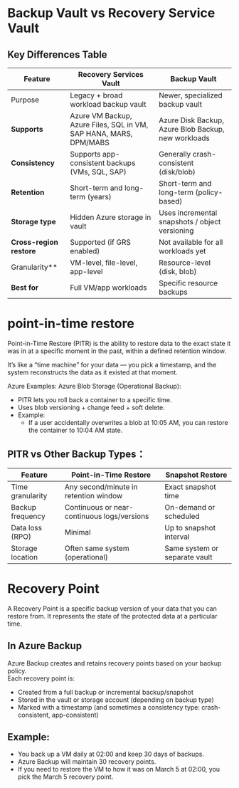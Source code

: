 # Backup Vault vs Recovery Service Vault

## Key Differences Table   

|  Feature  | Recovery Services Vault  | Backup Vault  |
| -------- | -------- | -------- |
|  Purpose  | Legacy + broad workload backup vault  | Newer, specialized backup vault  |   
|**Supports**           | Azure VM Backup, Azure Files, SQL in VM, SAP HANA, MARS, DPM/MABS | Azure Disk Backup, Azure Blob Backup, new workloads    |
| **Consistency**        | Supports app-consistent backups (VMs, SQL, SAP)          | Generally crash-consistent (disk/blob)                |
| **Retention**          | Short-term and long-term (years)                         | Short-term and long-term (policy-based)               |
| **Storage type**       | Hidden Azure storage in vault                            | Uses incremental snapshots / object versioning         |
| **Cross-region restore** | Supported (if GRS enabled)                             | Not available for all workloads yet                   |
Granularity**        | VM-level, file-level, app-level                          | Resource-level (disk, blob)                           |
| **Best for**           | Full VM/app workloads                                    | Specific resource backups                             |





# point-in-time restore

Point-in-Time Restore (PITR) is the ability to restore data to the exact state it was in at a specific moment in the past, within a defined retention window.

It’s like a “time machine” for your data — you pick a timestamp, and the system reconstructs the data as it existed at that moment.

Azure Examples: Azure Blob Storage (Operational Backup):  
- PITR lets you roll back a container to a specific time.
- Uses blob versioning + change feed + soft delete.
- Example:
  - If a user accidentally overwrites a blob at 10:05 AM, you can restore the container to 10:04 AM state.
 


## PITR vs Other Backup Types：  
| Feature  | 	Point-in-Time Restore	| Snapshot Restore  |
| --- | --- | --- | 
|  Time granularity	| Any second/minute in retention window  | 	Exact snapshot time  |
|  Backup frequency  | 	Continuous or near-continuous logs/versions  | 	On-demand or scheduled  |
|  Data loss (RPO)	|  Minimal	|  Up to snapshot interval  |
|  Storage location  | 	Often same system (operational)  | 	Same system or separate vault  |


# Recovery Point
A Recovery Point is a specific backup version of your data that you can restore from. It represents the state of the protected data at a particular time.  

## In Azure Backup
Azure Backup creates and retains recovery points based on your backup policy.  
Each recovery point is:
- Created from a full backup or incremental backup/snapshot
- Stored in the vault or storage account (depending on backup type)
- Marked with a timestamp (and sometimes a consistency type: crash-consistent, app-consistent)
  
## Example:
- You back up a VM daily at 02:00 and keep 30 days of backups.
- Azure Backup will maintain 30 recovery points.
- If you need to restore the VM to how it was on March 5 at 02:00, you pick the March 5 recovery point.
